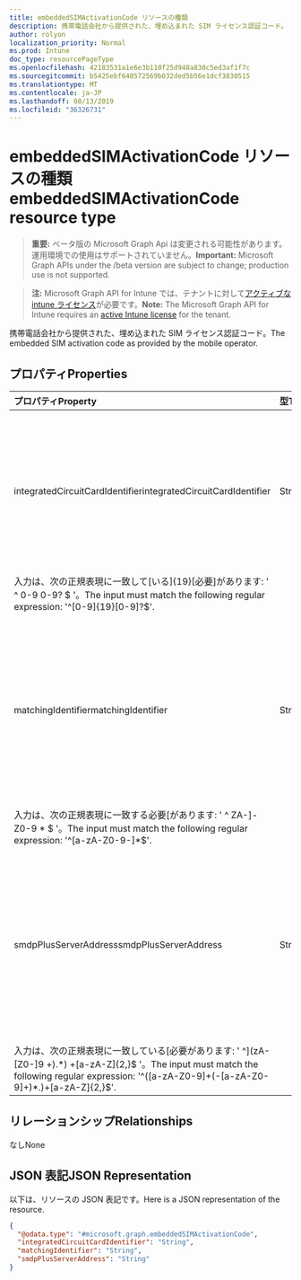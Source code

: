 ```yaml
---
title: embeddedSIMActivationCode リソースの種類
description: 携帯電話会社から提供された、埋め込まれた SIM ライセンス認証コード。
author: rolyon
localization_priority: Normal
ms.prod: Intune
doc_type: resourcePageType
ms.openlocfilehash: 42183531a1e6e3b110f25d948a830c5ed3af1f7c
ms.sourcegitcommit: b5425ebf648572569b032ded5b56e1dcf3830515
ms.translationtype: MT
ms.contentlocale: ja-JP
ms.lasthandoff: 08/13/2019
ms.locfileid: "36326731"
---
```

# <a name="embeddedsimactivationcode-resource-type"></a><span data-ttu-id="079b6-103">embeddedSIMActivationCode リソースの種類</span><span class="sxs-lookup"><span data-stu-id="079b6-103">embeddedSIMActivationCode resource type</span></span>

> <span data-ttu-id="079b6-104">**重要:** ベータ版の Microsoft Graph Api は変更される可能性があります。運用環境での使用はサポートされていません。</span><span class="sxs-lookup"><span data-stu-id="079b6-104">**Important:** Microsoft Graph APIs under the /beta version are subject to change; production use is not supported.</span></span>

> <span data-ttu-id="079b6-105">**注:** Microsoft Graph API for Intune では、テナントに対して[アクティブな intune ライセンス](https://go.microsoft.com/fwlink/?linkid=839381)が必要です。</span><span class="sxs-lookup"><span data-stu-id="079b6-105">**Note:** The Microsoft Graph API for Intune requires an [active Intune license](https://go.microsoft.com/fwlink/?linkid=839381) for the tenant.</span></span>

<span data-ttu-id="079b6-106">携帯電話会社から提供された、埋め込まれた SIM ライセンス認証コード。</span><span class="sxs-lookup"><span data-stu-id="079b6-106">The embedded SIM activation code as provided by the mobile operator.</span></span>

## <a name="properties"></a><span data-ttu-id="079b6-107">プロパティ</span><span class="sxs-lookup"><span data-stu-id="079b6-107">Properties</span></span>
|<span data-ttu-id="079b6-108">プロパティ</span><span class="sxs-lookup"><span data-stu-id="079b6-108">Property</span></span>|<span data-ttu-id="079b6-109">型</span><span class="sxs-lookup"><span data-stu-id="079b6-109">Type</span></span>|<span data-ttu-id="079b6-110">説明</span><span class="sxs-lookup"><span data-stu-id="079b6-110">Description</span></span>|
|:---|:---|:---|
|<span data-ttu-id="079b6-111">integratedCircuitCardIdentifier</span><span class="sxs-lookup"><span data-stu-id="079b6-111">integratedCircuitCardIdentifier</span></span>|<span data-ttu-id="079b6-112">String</span><span class="sxs-lookup"><span data-stu-id="079b6-112">String</span></span>|<span data-ttu-id="079b6-113">携帯電話会社が提供する、この組み込み SIM アクティブ化コードの Ic カード識別子 (ICCID)。</span><span class="sxs-lookup"><span data-stu-id="079b6-113">The Integrated Circuit Card Identifier (ICCID) for this embedded SIM activation code as provided by the mobile operator.</span></span>
<span data-ttu-id="079b6-114">入力は、次の正規表現に一致して\[いる\]{19}\[必要\]があります: ' ^ 0-9 0-9? $ '。</span><span class="sxs-lookup"><span data-stu-id="079b6-114">The input must match the following regular expression: '^\[0-9\]{19}\[0-9\]?$'.</span></span>|
|<span data-ttu-id="079b6-115">matchingIdentifier</span><span class="sxs-lookup"><span data-stu-id="079b6-115">matchingIdentifier</span></span>|<span data-ttu-id="079b6-116">String</span><span class="sxs-lookup"><span data-stu-id="079b6-116">String</span></span>|<span data-ttu-id="079b6-117">GSMA Association MatchingIdentifier (MatchingID) セクション4.1 で指定されているように、()。</span><span class="sxs-lookup"><span data-stu-id="079b6-117">The MatchingIdentifier (MatchingID) as specified in the GSMA Association SGP.22 RSP Technical Specification section 4.1.</span></span>
<span data-ttu-id="079b6-118">入力は、次の正規表現に一致する必要\[があります: ' ^ ZA\-\]-Z0-9 \* $ '。</span><span class="sxs-lookup"><span data-stu-id="079b6-118">The input must match the following regular expression: '^\[a-zA-Z0-9\-\]\*$'.</span></span>|
|<span data-ttu-id="079b6-119">smdpPlusServerAddress</span><span class="sxs-lookup"><span data-stu-id="079b6-119">smdpPlusServerAddress</span></span>|<span data-ttu-id="079b6-120">String</span><span class="sxs-lookup"><span data-stu-id="079b6-120">String</span></span>|<span data-ttu-id="079b6-121">GSM Association SPG .22 RSP Technical 仕様で指定されているとおりに、SM-DP + サーバーの完全修飾ドメイン名。</span><span class="sxs-lookup"><span data-stu-id="079b6-121">The fully qualified domain name of the SM-DP+ server as specified in the GSM Association SPG .22 RSP Technical Specification.</span></span>
<span data-ttu-id="079b6-122">入力は、次の正規表現に一致している\[必要があります: ' ^\](zA-\[Z0-\]9 +)\.\*) +\[a-zA-Z\]{2,}$ '。</span><span class="sxs-lookup"><span data-stu-id="079b6-122">The input must match the following regular expression: '^(\[a-zA-Z0-9\]+(-\[a-zA-Z0-9\]+)\*\.)+\[a-zA-Z\]{2,}$'.</span></span>|

## <a name="relationships"></a><span data-ttu-id="079b6-123">リレーションシップ</span><span class="sxs-lookup"><span data-stu-id="079b6-123">Relationships</span></span>
<span data-ttu-id="079b6-124">なし</span><span class="sxs-lookup"><span data-stu-id="079b6-124">None</span></span>

## <a name="json-representation"></a><span data-ttu-id="079b6-125">JSON 表記</span><span class="sxs-lookup"><span data-stu-id="079b6-125">JSON Representation</span></span>
<span data-ttu-id="079b6-126">以下は、リソースの JSON 表記です。</span><span class="sxs-lookup"><span data-stu-id="079b6-126">Here is a JSON representation of the resource.</span></span>
<!-- {
  "blockType": "resource",
  "@odata.type": "microsoft.graph.embeddedSIMActivationCode"
}
-->
``` json
{
  "@odata.type": "#microsoft.graph.embeddedSIMActivationCode",
  "integratedCircuitCardIdentifier": "String",
  "matchingIdentifier": "String",
  "smdpPlusServerAddress": "String"
}
```



